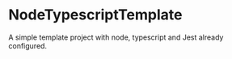 # NodeTypescriptTemplate
A simple template project with node, typescript and Jest already configured.
